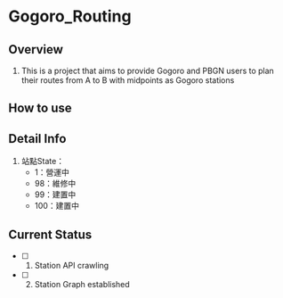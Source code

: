 # Gogoro_Routing

## Overview
1. This is a project that aims to provide Gogoro and PBGN users to plan their routes from A to B with midpoints as Gogoro stations

## How to use

## Detail Info
1. 站點State：
    - 1：營運中
    - 98：維修中
    - 99：建置中
    - 100：建置中

## Current Status
- [ ] 1. Station API crawling
- [ ] 2. Station Graph established
